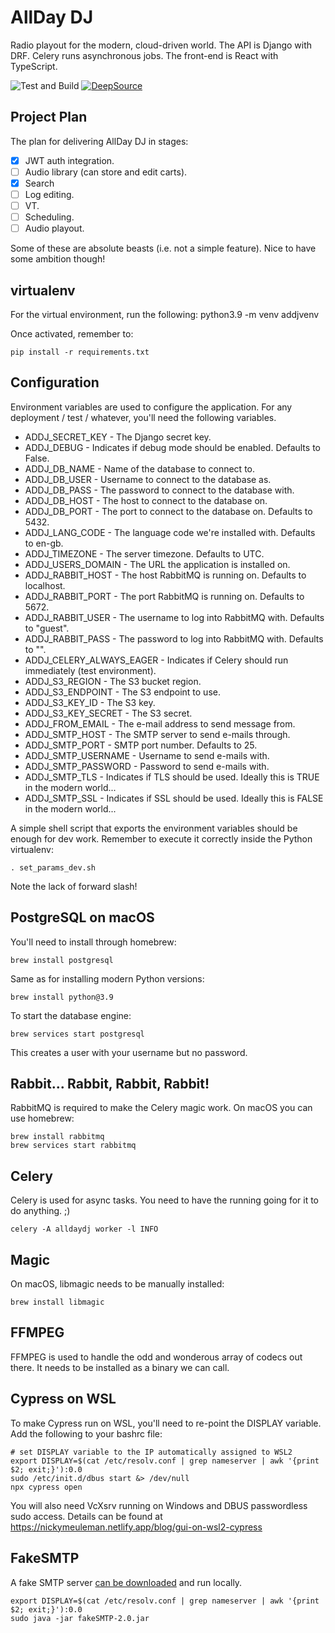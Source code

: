# AllDay DJ

Radio playout for the modern, cloud-driven world. The API is Django with DRF. Celery runs asynchronous jobs. The front-end is React with TypeScript.

![Test and Build](https://github.com/steelegbr/alldaydj/workflows/alldaydj-actions/badge.svg)
[![DeepSource](https://deepsource.io/gh/steelegbr/alldaydj.svg/?label=active+issues&show_trend=true&token=GaOCuVhfpV_A47FO4RVupPrF)](https://deepsource.io/gh/steelegbr/alldaydj/?ref=repository-badge)

## Project Plan

The plan for delivering AllDay DJ in stages:

 - [X] JWT auth integration.
 - [ ] Audio library (can store and edit carts).
 - [X] Search
 - [ ] Log editing.
 - [ ] VT.
 - [ ] Scheduling.
 - [ ] Audio playout.

Some of these are absolute beasts (i.e. not a simple feature). Nice to have some ambition though!

## virtualenv

For the virtual environment, run the following:
    python3.9 -m venv addjvenv

Once activated, remember to:

    pip install -r requirements.txt

## Configuration

Environment variables are used to configure the application. For any deployment / test / whatever, you'll
need the following variables.

 - ADDJ_SECRET_KEY - The Django secret key.
 - ADDJ_DEBUG - Indicates if debug mode should be enabled. Defaults to False.
 - ADDJ_DB_NAME - Name of the database to connect to.
 - ADDJ_DB_USER - Username to connect to the database as.
 - ADDJ_DB_PASS - The password to connect to the database with.
 - ADDJ_DB_HOST - The host to connect to the database on.
 - ADDJ_DB_PORT - The port to connect to the database on. Defaults to 5432.
 - ADDJ_LANG_CODE - The language code we're installed with. Defaults to en-gb.
 - ADDJ_TIMEZONE - The server timezone. Defaults to UTC.
 - ADDJ_USERS_DOMAIN - The URL the application is installed on.
 - ADDJ_RABBIT_HOST - The host RabbitMQ is running on. Defaults to localhost.
 - ADDJ_RABBIT_PORT - The port RabbitMQ is running on. Defaults to 5672.
 - ADDJ_RABBIT_USER - The username to log into RabbitMQ with. Defaults to "guest".
 - ADDJ_RABBIT_PASS - The password to log into RabbitMQ with. Defaults to "".
 - ADDJ_CELERY_ALWAYS_EAGER - Indicates if Celery should run immediately (test environment).
 - ADDJ_S3_REGION - The S3 bucket region.
 - ADDJ_S3_ENDPOINT - The S3 endpoint to use.
 - ADDJ_S3_KEY_ID - The S3 key.
 - ADDJ_S3_KEY_SECRET - The S3 secret.
 - ADDJ_FROM_EMAIL - The e-mail address to send message from.
 - ADDJ_SMTP_HOST - The SMTP server to send e-mails through.
 - ADDJ_SMTP_PORT - SMTP port number. Defaults to 25.
 - ADDJ_SMTP_USERNAME - Username to send e-mails with.
 - ADDJ_SMTP_PASSWORD - Password to send e-mails with.
 - ADDJ_SMTP_TLS - Indicates if TLS should be used. Ideally this is TRUE in the modern world...
 - ADDJ_SMTP_SSL - Indicates if SSL should be used. Ideally this is FALSE in the modern world...

A simple shell script that exports the environment variables should be enough for dev work. Remember to execute it correctly inside the Python virtualenv:

    . set_params_dev.sh

Note the lack of forward slash!

## PostgreSQL on macOS

You'll need to install through homebrew:

    brew install postgresql

Same as for installing modern Python versions:

    brew install python@3.9

To start the database engine:

    brew services start postgresql

This creates a user with your username but no password.

## Rabbit... Rabbit, Rabbit, Rabbit!

RabbitMQ is required to make the Celery magic work. On macOS you can use homebrew:

    brew install rabbitmq
    brew services start rabbitmq

## Celery

Celery is used for async tasks. You need to have the running going for it to do anything. ;)

    celery -A alldaydj worker -l INFO

## Magic

On macOS, libmagic needs to be manually installed:

    brew install libmagic

## FFMPEG

FFMPEG is used to handle the odd and wonderous array of codecs out there. It needs to be installed as a binary we can call.

## Cypress on WSL

To make Cypress run on WSL, you'll need to re-point the DISPLAY variable. Add the following to your bashrc file:

    # set DISPLAY variable to the IP automatically assigned to WSL2
    export DISPLAY=$(cat /etc/resolv.conf | grep nameserver | awk '{print $2; exit;}'):0.0
    sudo /etc/init.d/dbus start &> /dev/null
    npx cypress open

You will also need VcXsrv running on Windows and DBUS passwordless sudo access. Details can be found at https://nickymeuleman.netlify.app/blog/gui-on-wsl2-cypress

## FakeSMTP

A fake SMTP server [can be downloaded](http://nilhcem.com/FakeSMTP/) and run locally.

    export DISPLAY=$(cat /etc/resolv.conf | grep nameserver | awk '{print $2; exit;}'):0.0
    sudo java -jar fakeSMTP-2.0.jar
